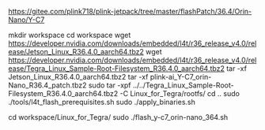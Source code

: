https://gitee.com/plink718/plink-jetpack/tree/master/flashPatch/36.4/Orin-Nano/Y-C7

mkdir workspace
cd workspace
wget https://developer.nvidia.com/downloads/embedded/l4t/r36_release_v4.0/release/Jetson_Linux_R36.4.0_aarch64.tbz2
wget https://developer.nvidia.com/downloads/embedded/l4t/r36_release_v4.0/release/Tegra_Linux_Sample-Root-Filesystem_R36.4.0_aarch64.tbz2
tar -xf Jetson_Linux_R36.4.0_aarch64.tbz2
tar -xf plink-ai_Y-C7_orin-Nano_R36.4_patch.tbz2
sudo tar -xpf ../../Tegra_Linux_Sample-Root-Filesystem_R36.4.0_aarch64.tbz2 -C Linux_for_Tegra/rootfs/
cd ..
sudo ./tools/l4t_flash_prerequisites.sh
sudo ./apply_binaries.sh


cd workspace/Linux_for_Tegra/
sudo ./flash_y-c7_orin-nano_364.sh